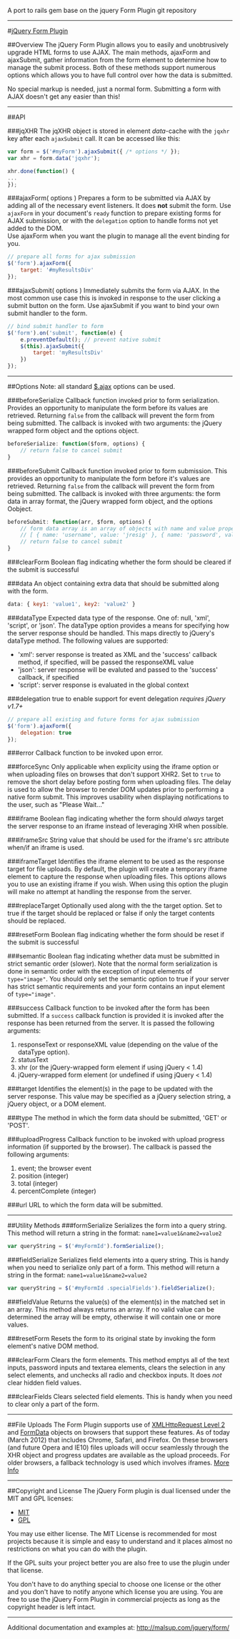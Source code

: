 A port to rails gem base on the jquery Form Plugin git repository

---

#[jQuery Form Plugin](http://jquery.malsup.com/form/)

##Overview
The jQuery Form Plugin allows you to easily and unobtrusively upgrade HTML forms to use AJAX.  The main methods, ajaxForm and ajaxSubmit, gather information from the form element to determine how to manage the submit process. Both of these methods support numerous options which allows you to have full control over how the data is submitted. 

No special markup is needed, just a normal form.  Submitting a form with AJAX doesn't get any easier than this!

---
 
##API

###jqXHR
The jqXHR object is stored in element <em>data</em>-cache with the <code>jqxhr</code> key after each <code>ajaxSubmit</code>
call.  It can be accessed like this:
````javascript
var form = $('#myForm').ajaxSubmit({ /* options */ });
var xhr = form.data('jqxhr');

xhr.done(function() {
...
});
````

###ajaxForm( options )
Prepares a form to be submitted via AJAX by adding all of the necessary event listeners. It does **not** submit the form. Use `ajaxForm` in your document's `ready` function to prepare existing forms for AJAX submission, or with the `delegation` option to handle forms not yet added to the DOM.  
Use ajaxForm when you want the plugin to manage all the event binding for you.

````javascript
// prepare all forms for ajax submission
$('form').ajaxForm({
	target: '#myResultsDiv'
});
````

###ajaxSubmit( options )
Immediately submits the form via AJAX. In the most common use case this is invoked in response to the user clicking a submit button on the form. 
Use ajaxSubmit if you want to bind your own submit handler to the form.

````javascript
// bind submit handler to form
$('form').on('submit', function(e) {
	e.preventDefault(); // prevent native submit
	$(this).ajaxSubmit({
		target: 'myResultsDiv'
	})
});
````

---

##Options
Note: all standard [$.ajax](http://api.jquery.com/jQuery.ajax) options can be used.

###beforeSerialize
Callback function invoked prior to form serialization.  Provides an opportunity to manipulate the form before its values are retrieved.  Returning `false` from the callback will prevent the form from being submitted.  The callback is invoked with two arguments: the jQuery wrapped form object and the options object.

````javascript
beforeSerialize: function($form, options) { 
    // return false to cancel submit                  
}
````

###beforeSubmit
Callback function invoked prior to form submission.  This provides an opportunity to manipulate the form before it's values are retrieved.  Returning `false` from the callback will prevent the form from being submitted.  The callback is invoked with three arguments: the form data in array format, the jQuery wrapped form object, and the options Oobject.

````javascript
beforeSubmit: function(arr, $form, options) { 
    // form data array is an array of objects with name and value properties
    // [ { name: 'username', value: 'jresig' }, { name: 'password', value: 'secret' } ] 
	// return false to cancel submit                  
}
````

###clearForm
Boolean flag indicating whether the form should be cleared if the submit is successful

###data
An object containing extra data that should be submitted along with the form.

````javascript
data: { key1: 'value1', key2: 'value2' }
````

###dataType
Expected data type of the response. One of: null, 'xml', 'script', or 'json'. The dataType option provides a means for specifying how the server response should be handled. This maps directly to jQuery's dataType method. The following values are supported:

* 'xml': server response is treated as XML and the 'success' callback method, if specified, will be passed the responseXML value
* 'json': server response will be evaluted and passed to the 'success' callback, if specified
* 'script': server response is evaluated in the global context

###delegation
true to enable support for event delegation
*requires jQuery v1.7+*

````javascript
// prepare all existing and future forms for ajax submission
$('form').ajaxForm({
    delegation: true
});
````

###error
Callback function to be invoked upon error.

###forceSync
Only applicable when explicity using the iframe option or when uploading files on browses that don't support XHR2.
Set to `true` to remove the short delay before posting form when uploading files. The delay is used to allow the browser to render DOM updates prior to performing a native form submit. This improves usability when displaying notifications to the user, such as "Please Wait..." 

###iframe
Boolean flag indicating whether the form should *always* target the server response to an iframe instead of leveraging XHR when possible.

###iframeSrc
String value that should be used for the iframe's src attribute when/if an iframe is used.

###iframeTarget
Identifies the iframe element to be used as the response target for file uploads. By default, the plugin will create a temporary iframe element to capture the response when uploading files. This options allows you to use an existing iframe if you wish. When using this option the plugin will make no attempt at handling the response from the server.

###replaceTarget
Optionally used along with the the target option. Set to true if the target should be replaced or false if only the target contents should be replaced. 

###resetForm
Boolean flag indicating whether the form should be reset if the submit is successful

###semantic
Boolean flag indicating whether data must be submitted in strict semantic order (slower). Note that the normal form serialization is done in semantic order with the exception of input elements of `type="image"`. You should only set the semantic option to true if your server has strict semantic requirements and your form contains an input element of `type="image"`.

###success
Callback function to be invoked after the form has been submitted. If a `success` callback function is provided it is invoked after the response has been returned from the server.  It is passed the following arguments:

1. responseText or responseXML value (depending on the value of the dataType option).
2. statusText
3. xhr (or the jQuery-wrapped form element if using jQuery < 1.4)
4. jQuery-wrapped form element (or undefined if using jQuery < 1.4)

###target
Identifies the element(s) in the page to be updated with the server response. This value may be specified as a jQuery selection string, a jQuery object, or a DOM element.

###type
The method in which the form data should be submitted, 'GET' or 'POST'.

###uploadProgress
Callback function to be invoked with upload progress information (if supported by the browser). The callback is passed the following arguments:

1. event; the browser event
2. position (integer)
3. total (integer)
4. percentComplete (integer)

###url
URL to which the form data will be submitted.

---

##Utility Methods
###formSerialize
Serializes the form into a query string. This method will return a string in the format: `name1=value1&name2=value2`

````javascript
var queryString = $('#myFormId').formSerialize();
````

###fieldSerialize
Serializes field elements into a query string. This is handy when you need to serialize only part of a form. This method will return a string in the format: `name1=value1&name2=value2`

````javascript
var queryString = $('#myFormId .specialFields').fieldSerialize();
````

###fieldValue
Returns the value(s) of the element(s) in the matched set in an array.  This method always returns an array.  If no valid value can be determined the array will be empty, otherwise it will contain one or more values.

###resetForm
Resets the form to its original state by invoking the form element's native DOM method.

###clearForm
Clears the form elements. This method emptys all of the text inputs, password inputs and textarea elements, clears the selection in any select elements, and unchecks all radio and checkbox inputs.  It does *not* clear hidden field values.

###clearFields
Clears selected field elements. This is handy when you need to clear only a part of the form.

---

##File Uploads
The Form Plugin supports use of [XMLHttpRequest Level 2]("http://www.w3.org/TR/XMLHttpRequest/") and [FormData](https://developer.mozilla.org/en/XMLHttpRequest/FormData) objects on browsers that support these features.  As of today (March 2012) that includes Chrome, Safari, and Firefox.  On these browsers (and future Opera and IE10) files uploads will occur seamlessly through the XHR object and progress updates are available as the upload proceeds.  For older browsers, a fallback technology is used which involves iframes.  [More Info](http://malsup.com/jquery/form/#file-upload)

---

##Copyright and License
The jQuery Form plugin is dual licensed under the MIT and GPL licenses:

* [MIT](http://malsup.github.com/mit-license.txt)
* [GPL](http://malsup.github.com/gpl-license-v2.txt)

You may use either license.  The MIT License is recommended for most projects because it is simple and easy to understand and it places almost no restrictions on what you can do with the plugin.

If the GPL suits your project better you are also free to use the plugin under that license.

You don't have to do anything special to choose one license or the other and you don't have to notify anyone which license you are using. You are free to use the jQuery Form Plugin in commercial projects as long as the copyright header is left intact.


---

Additional documentation and examples at: http://malsup.com/jquery/form/

